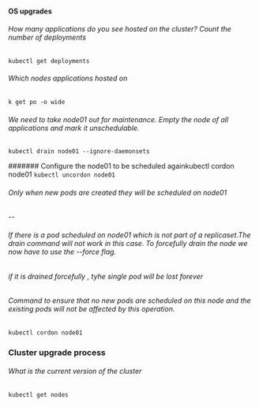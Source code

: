 #### OS upgrades
###### How many applications do you see hosted on the cluster? Count the number of deployments
`
kubectl get deployments
`

###### Which nodes applications hosted on
`
k get po -o wide
`

###### We need to take node01 out for maintenance. Empty the node of all applications and mark it unschedulable.
`
kubectl drain node01 --ignore-daemonsets
`

####### Configure the node01 to be scheduled againkubectl cordon node01
`
kubectl uncordon node01
`
###### Only when new pods are created they will be scheduled on node01

--
###### If there is a  pod scheduled on node01 which is not part of a replicaset.The drain command will not work in this case. To forcefully drain the node we now have to use the --force flag.

###### if it is drained forcefully , tyhe single pod will be lost forever

######  Command to ensure that no new pods are scheduled on this node and the existing pods will not be affected by this operation.
`
kubectl cordon node01
`

### Cluster upgrade process

###### What is the current version of the cluster
`
kubectl get nodes
`
